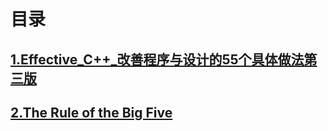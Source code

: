 # 目录

## [1.Effective_C++_改善程序与设计的55个具体做法第三版](Effective_C++_改善程序与设计的55个具体做法第三版)

## [2.The Rule of the Big Five](https://www.feabhas.com/sites/default/files/2016-06/Rule%20of%20the%20Big%20Five.pdf)
